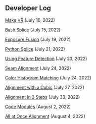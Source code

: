 ## Developer Log

[Make VR](./make_vr.md) (July 10, 2022)

[Bash Splice](./bash_splice.md) (July 15, 2022)

[Exposure Fusion](./exposure_fusion.md) (July 19, 2022)

[Python Splice](./python_splice.md) (July 21, 2022)

[Using Feature Detection](./feature_detection.md) (July 23, 2022)

[Seam Alignment](./seam_alignment.md) (July 24, 2022)

[Color Histogram Matching](./color_hist_match.md) (July 24, 2022)

[Alignment with a Cubic](./alignment_cubic.md) (July 27, 2022)

[Alignment in 3 Steps](./alignment_3_steps.md) (July 30, 2022)

[Code Modules](./code_modules.md) (August 2, 2022)

[All at Once Alignment](./alignment_all.md) (August 4, 2022)
